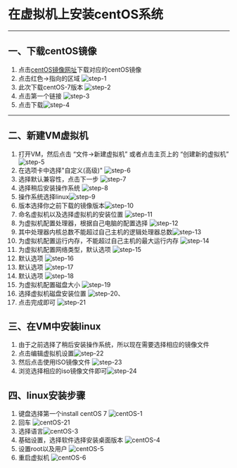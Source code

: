 # 在虚拟机上安装centOS系统
---
## 一、下载centOS镜像
[centOS镜像网址]:https://www.centos.org/ "镜像网址"

1. 点击[centOS镜像网址]下载对应的centOS镜像
2. 点击红色→指向的区域 ![step-1](res/vm_step_1.png)
3. 此次下载centOS-7版本 ![step-2](res/vm_step_2.png)
4. 点击第一个链接 ![step-3](res/vm_step_3.png)
5. 点击下载![step-4](res/vm_step_4.png)
---
## 二、新建VM虚拟机
1. 打开VM，然后点击 “文件->新建虚拟机” 或者点击主页上的 “创建新的虚拟机” ![step-5](res/vm_step_5.png)
2. 在选项卡中选择"自定义(高级)" ![step-6](res/vm_step_6.png)
3. 选择默认兼容性，点击下一步 ![step-7](res/vm_step_7.png)
4. 选择稍后安装操作系统 ![step-8](res/vm_step_8.png)
5. 操作系统选择linux![step-9](res/vm_step_9.png)
6. 版本选择你之前下载的镜像版本![step-10](res/vm_step_10.png)
7. 命名虚拟机以及选择虚拟机的安装位置 ![step-11](res/vm_step_11.png)
8. 为虚拟机配置处理器，根据自己电脑的配置选择 ![step-12](res/vm_step_12.png)
9. 其中处理器内核总数不能超过自己主机的逻辑处理器总数![step-13](res/vm_step_13.png)
10. 为虚拟机配置运行内存，不能超过自己主机的最大运行内存 ![step-14](res/vm_step_14.png)
12. 为虚拟机配置网络类型，默认选项 ![step-15](res/vm_step_15.png)
13. 默认选项 ![step-16](res/vm_step_16.png)
14. 默认选项 ![step-17](res/vm_step_17.png)
15. 默认选项 ![step-18](res/vm_step_18.png)
16. 为虚拟机配置磁盘大小 ![step-19](res/vm_step_19.png)
17. 选择虚拟机磁盘安装位置 ![step-20](res/vm_step_20.png)、
18. 点击完成即可 ![step-21](res/vm_step_21.png)

## 三、在VM中安装linux
1. 由于之前选择了稍后安装操作系统，所以现在需要选择相应的镜像文件
2. 点击编辑虚拟机设置![step-22](res/vm_step_22.png)
3. 然后点击使用ISO镜像文件 ![step-23](res/vm_step_23.png)
4. 浏览选择相应的iso镜像文件即可![step-24](res/vm_step_24.png)

## 四、linux安装步骤
1. 键盘选择第一个install centOS 7 ![centOS-1](res/centOS_1.png)
2. 回车 ![centOS-21](res/centOS_2.png)
3. 选择语言![centOS-3](res/centOS_3.png)
4. 基础设置，选择软件选择安装桌面版本 ![centOS-4](res/centOS_4.png)
5. 设置root以及用户 ![centOS-5](res/centOS_5.png)
6. 重启虚拟机 ![centOS-6](res/centOS_6.png)